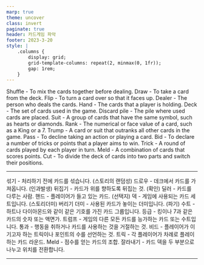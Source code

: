 ```yaml
---
marp: true
theme: uncover
class: invert
paginate: true
header: 카드게임 파악
footer: 2023-3-20
style: |
    .columns {
        display: grid;
        grid-template-columns: repeat(2, minmax(0, 1fr));
        gap: 1rem;
    }
---
```


Shuffle - To mix the cards together before dealing.
Draw - To take a card from the deck.
Flip - To turn a card over so that it faces up.
Dealer - The person who deals the cards.
Hand - The cards that a player is holding.
Deck - The set of cards used in the game.
Discard pile - The pile where used cards are placed.
Suit - A group of cards that have the same symbol, such as hearts or diamonds.
Rank - The numerical or face value of a card, such as a King or a 7.
Trump - A card or suit that outranks all other cards in the game.
Pass - To decline taking an action or playing a card.
Bid - To declare a number of tricks or points that a player aims to win.
Trick - A round of cards played by each player in turn.
Meld - A combination of cards that scores points.
Cut - To divide the deck of cards into two parts and switch their positions.

---

섞기 - 처리하기 전에 카드를 섞습니다. (스토리의 랜덤성)
드로우 - 데크에서 카드를 가져옵니다. (인과발생)
뒤집기 - 카드가 위를 향하도록 뒤집는 것. (확인)
딜러 - 카드를 다루는 사람.
핸드 - 플레이어가 들고 있는 카드. (선택지)
덱 - 게임에 사용되는 카드 세트입니다. (스토리더미)
버리기 더미 - 사용된 카드가 놓이는 더미입니다. (파기)
수트 - 하트나 다이아몬드와 같이 같은 기호를 가진 카드 그룹입니다.
등급 - 킹이나 7과 같은 카드의 숫자 또는 액면가.
트럼프 - 게임의 다른 모든 카드를 능가하는 카드 또는 수트입니다.
통과 - 행동을 취하거나 카드를 사용하는 것을 거절하는 것.
비드 - 플레이어가 이기고자 하는 트릭이나 포인트의 수를 선언하는 것.
트릭 - 각 플레이어가 차례로 플레이하는 카드 라운드.
Meld - 점수를 얻는 카드의 조합.
잘라내기 - 카드 덱을 두 부분으로 나누고 위치를 전환합니다.

---